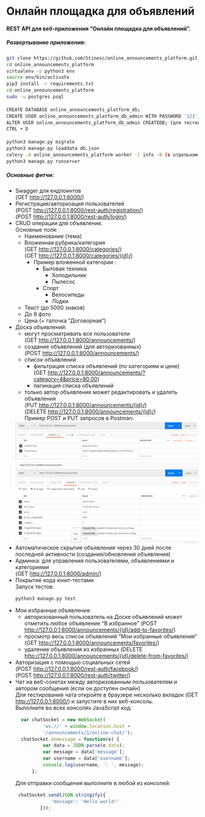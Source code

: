 # Онлайн площадка для объявлений

#### REST API для веб-приложения “Онлайн площадка для объявлений”.

##### Развертывание приложения:

```bash
git clone https://github.com/Stinesc/online_announcements_platform.git
cd online_announcements_platform
virtualenv -p python3 env
source env/bin/activate
pip3 install -r requirements.txt
cd online_announcements_platform
sudo -u postgres psql

CREATE DATABASE online_announcements_platform_db;
CREATE USER online_announcements_platform_db_admin WITH PASSWORD '123';
ALTER USER online_announcements_platform_db_admin CREATEDB; (для тестов)
CTRL + D

python3 manage.py migrate
python3 manage.py loaddata db.json
celery -A online_announcements_platform worker -l info -B (в отдельном терминале)
python3 manage.py runserver
```

##### Основные фитчи:

- Swagger для ендпоинтов\
(GET http://127.0.0.1:8000/)
- Регистрация/авторизация пользователей\
(POST http://127.0.0.1:8000/rest-auth/registration/) <br />
(POST http://127.0.0.1:8000/rest-auth/login/) 
- CRUD операции для объявления.\
 Основные поля:
  - Наименование (тема)
  - Вложенная рубрика/категория\
  (GET http://127.0.0.1:8000/categories/) <br />
  (GET http://127.0.0.1:8000/categories/{id}/)
    - Пример вложенной категории :
      - Бытовая техника
        - Холодильник
        - Пылесоc
      - Спорт
        - Велосипеды
        - Лодки
  - Текст (до 5000 знаков) 
  - До 8 фото
  - Цена (+ галочка “Договорная”)
- Доска объявлений:
  - могут просматривать все пользователи\
  (GET http://127.0.0.1:8000/announcements/)
  - создание объявлений (для авторизованных)\
  (POST http://127.0.0.1:8000/announcements/)
  - список объявлений
    - фильтрация списка объявлений (по категориям и цене)\
    (GET http://127.0.0.1:8000/announcements/?category=4&price=80.00)
    - пагинация списка объявлений
  - только автор объявления может редактировать и удалять объявления\
  (PUT http://127.0.0.1:8000/announcements/{id}/) <br />
  (DELETE http://127.0.0.1:8000/announcements/{id}/) <br />
  Пример POST и PUT запросов в Postman:
  <img src="https://raw.githubusercontent.com/Stinesc/online_announcements_platform/master/online_announcements_platform/static/media/images/postman_screens/Screenshot%20from%202019-03-27%2010-39-32.png?sanitize=true&raw=true" />
  <img src="https://raw.githubusercontent.com/Stinesc/online_announcements_platform/master/online_announcements_platform/static/media/images/postman_screens/Screenshot%20from%202019-03-25%2007-44-21.png?sanitize=true&raw=true" />
- Автоматическое скрытие объявления через 30 дней после последней активности (создания/обновления объявления)
- Админка: для управления пользователями, объявлениями и категориями\
  (GET http://127.0.0.1:8000/admin/)
- Покрытие кода юнит-тестами\
  Запуск тестов:
  ```bash
  python3 manage.py test
  ```
- Мои избранные объявления: 
  - авторизованный пользователь на Доске объявлений может отметить любое объявление “В избранное”
  (POST http://127.0.0.1:8000/announcements/{id}/add-to-favorites/)
  - просмотр весь список объявлений “Мои избранные объявления”
  (GET http://127.0.0.1:8000/announcements/favorites/)
  - удаление объявления из избранных
  (DELETE http://127.0.0.1:8000/announcements/{id}/delete-from-favorites/)
- Авторизация с помощью социальных сетей\
  (POST http://127.0.0.1:8000/rest-auth/facebook/) <br />
  (POST http://127.0.0.1:8000/rest-auth/twitter/)
- Чат на веб-сокетах между авторизованным пользователем и автором сообщения (если он доступен онлайн)\
  Для тестирования чата откройте в браузере несколько вкладок (GET http://127.0.0.1:8000/) и запустите в них веб-консоль.\
  Выполните во всех консолях JavaScript код:
  ```javascript
    var chatSocket = new WebSocket(
            'ws://' + window.location.host +
            '/announcements/1/online-chat/');
    chatSocket.onmessage = function(e) {
            var data = JSON.parse(e.data);
            var message = data['message'];
            var username = data['username'];
            console.log(username, ': ', message);
        };
   ```
   Для отправки сообщения выполните в любой из консолей:
   ```javascript
    chatSocket.send(JSON.stringify({
                'message': 'Hello world!'
            }));
   ```
